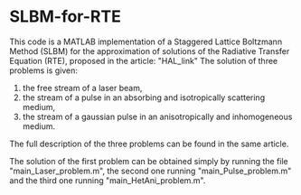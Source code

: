 # SLBM-for-RTE
 This code is a MATLAB implementation of a Staggered Lattice Boltzmann Method (SLBM) for the approximation of solutions of the Radiative Transfer Equation (RTE), proposed in the article: "HAL_link"
  The solution of three problems is given:
1. the free stream of a laser beam,
1. the stream of a pulse in an absorbing and isotropically scattering medium,
1. the stream of a gaussian pulse in an anisotropically and inhomogeneous medium.

The full description of the three problems can be found in the same article.

The solution of the first problem can be obtained simply by running the file "main_Laser_problem.m", the second one running "main_Pulse_problem.m" and the third one running "main_HetAni_problem.m".
